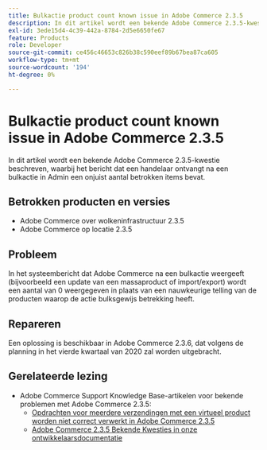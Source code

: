 ```yaml
---
title: Bulkactie product count known issue in Adobe Commerce 2.3.5
description: In dit artikel wordt een bekende Adobe Commerce 2.3.5-kwestie beschreven, waarbij het bericht dat een handelaar ontvangt na een bulkactie in Admin een onjuist aantal betrokken items bevat.
exl-id: 3ede15d4-4c39-442a-8784-2d5e6650fe67
feature: Products
role: Developer
source-git-commit: ce456c46653c826b38c590eef89b67bea87ca605
workflow-type: tm+mt
source-wordcount: '194'
ht-degree: 0%

---
```


# Bulkactie product count known issue in Adobe Commerce 2.3.5

In dit artikel wordt een bekende Adobe Commerce 2.3.5-kwestie beschreven, waarbij het bericht dat een handelaar ontvangt na een bulkactie in Admin een onjuist aantal betrokken items bevat.

## Betrokken producten en versies

* Adobe Commerce over wolkeninfrastructuur 2.3.5
* Adobe Commerce op locatie 2.3.5

## Probleem

In het systeembericht dat Adobe Commerce na een bulkactie weergeeft (bijvoorbeeld een update van een massaproduct of import/export) wordt een aantal van 0 weergegeven in plaats van een nauwkeurige telling van de producten waarop de actie bulksgewijs betrekking heeft.

## Repareren

Een oplossing is beschikbaar in Adobe Commerce 2.3.6, dat volgens de planning in het vierde kwartaal van 2020 zal worden uitgebracht.

## Gerelateerde lezing

* Adobe Commerce Support Knowledge Base-artikelen voor bekende problemen met Adobe Commerce 2.3.5:
   * [Opdrachten voor meerdere verzendingen met een virtueel product worden niet correct verwerkt in Adobe Commerce 2.3.5](/help/troubleshooting/miscellaneous/magento-2-3-5-known-issue-virtual-product-multi-ship-orders.md)
   * [ Adobe Commerce 2.3.5 Bekende Kwesties in onze ontwikkelaarsdocumentatie ](https://commerce-docs.github.io/devdocs-archive/2.3/guides/v2.3/release-notes/release-notes-2-3-5-commerce.html#known-issues)
